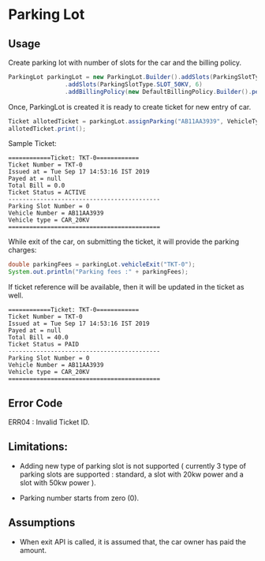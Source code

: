 # Parking Lot

## Usage

Create parking lot with number of slots for the car and the billing policy.

```java
ParkingLot parkingLot = new ParkingLot.Builder().addSlots(ParkingSlotType.SLOT_20KV, 6)
				.addSlots(ParkingSlotType.SLOT_50KV, 6)
				.addBillingPolicy(new DefaultBillingPolicy.Builder().perHour(10).build()).build();
```

Once, ParkingLot is created it is ready to create ticket for new entry of car.

```java
Ticket allotedTicket = parkingLot.assignParking("AB11AA3939", VehicleType.CAR_20KV);
allotedTicket.print();
```
Sample Ticket:

```
============Ticket: TKT-0============
Ticket Number = TKT-0
Issued at = Tue Sep 17 14:53:16 IST 2019
Payed at = null
Total Bill = 0.0
Ticket Status = ACTIVE
-------------------------------------------
Parking Slot Number = 0
Vehicle Number = AB11AA3939
Vehicle type = CAR_20KV
===========================================
```

While exit of the car, on submitting the ticket, it will provide the parking charges:

```java
double parkingFees = parkingLot.vehicleExit("TKT-0");
System.out.println("Parking fees :" + parkingFees);
```

If ticket reference will be available, then it will be updated in the ticket as well.

```
============Ticket: TKT-0============
Ticket Number = TKT-0
Issued at = Tue Sep 17 14:53:16 IST 2019
Payed at = null
Total Bill = 40.0
Ticket Status = PAID
-------------------------------------------
Parking Slot Number = 0
Vehicle Number = AB11AA3939
Vehicle type = CAR_20KV
===========================================
```

## Error Code

ERR04 : Invalid Ticket ID.

## Limitations:

* Adding new type of parking slot is not supported ( currently 3 type of parking slots are supported : standard, a slot with 20kw power and a slot with 50kw power ).

* Parking number starts from zero (0).

## Assumptions

* When exit API is called, it is assumed that, the car owner has paid the amount.
